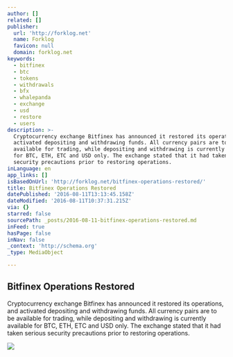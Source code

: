 ```yaml
---
author: []
related: []
publisher:
  url: 'http://forklog.net'
  name: Forklog
  favicon: null
  domain: forklog.net
keywords:
  - bitfinex
  - btc
  - tokens
  - withdrawals
  - bfx
  - whalepanda
  - exchange
  - usd
  - restore
  - users
description: >-
  Cryptocurrency exchange Bitfinex has announced it restored its operations, and
  activated depositing and withdrawing funds. All currency pairs are to be
  available for trading, while depositing and withdrawing is currently available
  for BTC, ETH, ETC and USD only. The exchange stated that it had taken serious
  security precautions prior to restoring operations.
inLanguage: en
app_links: []
isBasedOnUrl: 'http://forklog.net/bitfinex-operations-restored/'
title: Bitfinex Operations Restored
datePublished: '2016-08-11T13:13:45.158Z'
dateModified: '2016-08-11T10:37:31.215Z'
via: {}
starred: false
sourcePath: _posts/2016-08-11-bitfinex-operations-restored.md
inFeed: true
hasPage: false
inNav: false
_context: 'http://schema.org'
_type: MediaObject

---
```

<article style=""><h1>Bitfinex Operations Restored</h1><p>Cryptocurrency exchange Bitfinex has announced it restored its operations, and activated depositing and withdrawing funds. All currency pairs are to be available for trading, while depositing and withdrawing is currently available for BTC, ETH, ETC and USD only. The exchange stated that it had taken serious security precautions prior to restoring operations.</p><img src="http://forklog.net/wp-content/uploads/2016/04/bitcoinnews08-1.png" /></article>